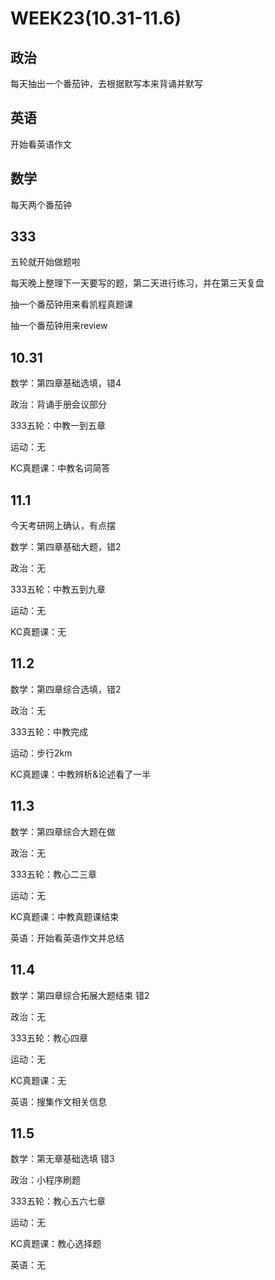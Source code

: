 # WEEK23(10.31-11.6)

## 政治

每天抽出一个番茄钟，去根据默写本来背诵并默写

## 英语

开始看英语作文

## 数学

每天两个番茄钟

## 333

五轮就开始做题啦

每天晚上整理下一天要写的题，第二天进行练习，并在第三天复盘

抽一个番茄钟用来看凯程真题课

抽一个番茄钟用来review

## 10.31

数学：第四章基础选填，错4

政治：背诵手册会议部分

333五轮：中教一到五章

运动：无

KC真题课：中教名词简答

## 11.1

今天考研网上确认，有点摆

数学：第四章基础大题，错2

政治：无

333五轮：中教五到九章

运动：无

KC真题课：无

## 11.2

数学：第四章综合选填，错2

政治：无

333五轮：中教完成

运动：步行2km

KC真题课：中教辨析&论述看了一半

## 11.3

数学：第四章综合大题在做

政治：无

333五轮：教心二三章

运动：无

KC真题课：中教真题课结束

英语：开始看英语作文并总结

## 11.4

数学：第四章综合拓展大题结束 错2

政治：无

333五轮：教心四章

运动：无

KC真题课：无

英语：搜集作文相关信息

## 11.5

数学：第无章基础选填 错3

政治：小程序刷题

333五轮：教心五六七章

运动：无

KC真题课：教心选择题

英语：无